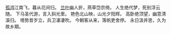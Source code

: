 [孤鸿](https://www.shicimingju.com/chaxun/list/3075350.html)江南飞，暮从花间归。
[兰叶](https://www.shicimingju.com/chaxun/list/5416.html)幽人折，燕草岱宗倚。
人生绝代梦，死别浮云随。
下马圣代游，言入斜光里。
艳色北山映，山光夕阳辉。
高卧绝顶望，幽意清溪归。
塔势昔岁立，兵卫凄凄吹。
今朝客从来，落帆吏舍停。
永日汲井思，久为故乡期。
